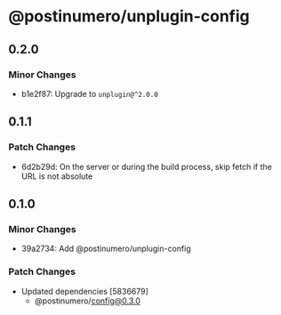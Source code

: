 # @postinumero/unplugin-config

## 0.2.0

### Minor Changes

- b1e2f87: Upgrade to `unplugin@^2.0.0`

## 0.1.1

### Patch Changes

- 6d2b29d: On the server or during the build process, skip fetch if the URL is not absolute

## 0.1.0

### Minor Changes

- 39a2734: Add @postinumero/unplugin-config

### Patch Changes

- Updated dependencies [5836679]
  - @postinumero/config@0.3.0
